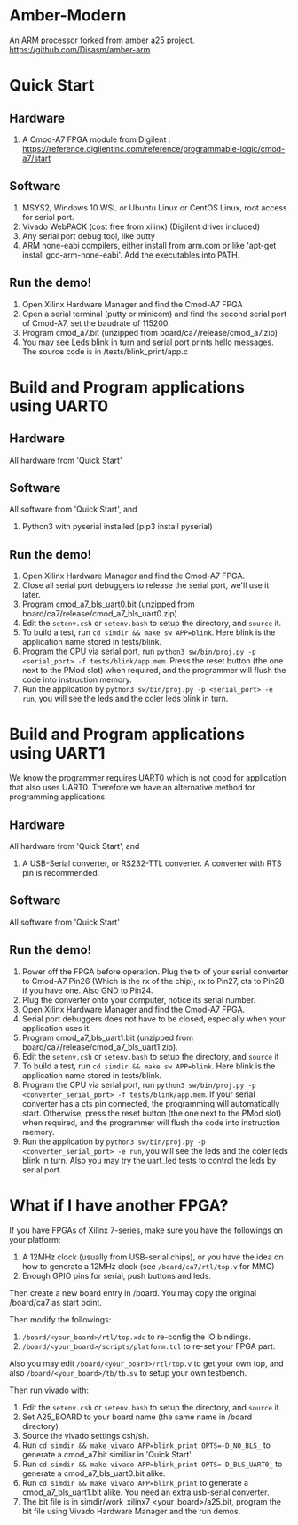 Amber-Modern
============

An ARM processor forked from amber a25 project. https://github.com/Disasm/amber-arm

Quick Start
===========

Hardware
--------

1. A Cmod-A7 FPGA module from Digilent : https://reference.digilentinc.com/reference/programmable-logic/cmod-a7/start

Software
--------

1. MSYS2, Windows 10 WSL or Ubuntu Linux or CentOS Linux, root access for serial port.
2. Vivado WebPACK (cost free from xilinx) (Digilent driver included)
3. Any serial port debug tool, like putty
4. ARM none-eabi compilers, either install from arm.com or like 'apt-get install gcc-arm-none-eabi'. Add the executables into PATH.

Run the demo!
-------------

1. Open Xilinx Hardware Manager and find the Cmod-A7 FPGA
2. Open a serial terminal (putty or minicom) and find the second serial port of Cmod-A7, set the baudrate of 115200.
3. Program cmod_a7.bit (unzipped from board/ca7/release/cmod_a7.zip)
4. You may see Leds blink in turn and serial port prints hello messages. The source code is in /tests/blink_print/app.c

Build and Program applications using UART0
==========================================

Hardware
--------

All hardware from 'Quick Start'

Software
--------

All software from 'Quick Start', and 

1. Python3 with pyserial installed (pip3 install pyserial)

Run the demo!
-------------

1. Open Xilinx Hardware Manager and find the Cmod-A7 FPGA.
2. Close all serial port debuggers to release the serial port, we'll use it later.
3. Program cmod_a7_bls_uart0.bit (unzipped from board/ca7/release/cmod_a7_bls_uart0.zip).
4. Edit the `setenv.csh` or  `setenv.bash`  to setup the directory, and `source` it.
5. To build a test, run `cd simdir && make sw APP=blink`. Here blink is the application name stored in tests/blink.
6. Program the CPU via serial port, run `python3 sw/bin/proj.py -p <serial_port> -f tests/blink/app.mem`. Press the reset button (the one next to the PMod slot) when required, and the programmer will flush the code into instruction memory.
7. Run the application by `python3 sw/bin/proj.py -p <serial_port> -e run`, you will see the leds and the coler leds blink in turn.

Build and Program applications using UART1
==========================================

We know the programmer requires UART0 which is not good for application that also uses UART0.
Therefore we have an alternative method for programming applications.

Hardware
--------

All hardware from 'Quick Start', and

1. A USB-Serial converter, or RS232-TTL converter. A converter with RTS pin is recommended.

Software
--------

All software from 'Quick Start'

Run the demo!
-------------

1. Power off the FPGA before operation. Plug the tx of your serial converter to Cmod-A7 Pin26 (Which is the rx of the chip), rx to Pin27, cts to Pin28 if you have one. Also GND to Pin24.
2. Plug the converter onto your computer, notice its serial number.
1. Open Xilinx Hardware Manager and find the Cmod-A7 FPGA.
2. Serial port debuggers does not have to be closed, especially when your application uses it.
3. Program cmod_a7_bls_uart1.bit (unzipped from board/ca7/release/cmod_a7_bls_uart1.zip).
4. Edit the `setenv.csh` or  `setenv.bash`  to setup the directory, and `source` it
5. To build a test, run `cd simdir && make sw APP=blink`. Here blink is the application name stored in tests/blink.
6. Program the CPU via serial port, run `python3 sw/bin/proj.py -p <converter_serial_port> -f tests/blink/app.mem`. If your serial converter has a cts pin connected, the programming will automatically start. Otherwise, press the reset button (the one next to the PMod slot) when required, and the programmer will flush the code into instruction memory.
7. Run the application by `python3 sw/bin/proj.py -p <converter_serial_port> -e run`, you will see the leds and the coler leds blink in turn. Also you may try the uart_led tests to control the leds by serial port.

What if I have another FPGA?
============================

If you have FPGAs of Xilinx 7-series, make sure you have the followings on your platform:

1. A 12MHz clock (usually from USB-serial chips), or you have the idea on how to generate a 12MHz clock (see `/board/ca7/rtl/top.v` for MMC)
2. Enough GPIO pins for serial, push buttons and leds.

Then create a new board entry in /board. You may copy the original /board/ca7 as start point.

Then modify the followings:

1. `/board/<your_board>/rtl/top.xdc` to re-config the IO bindings.
2. `/board/<your_board>/scripts/platform.tcl` to re-set your FPGA part.

Also you may edit `/board/<your_board>/rtl/top.v` to get your own top, and also `/board/<your_board>/tb/tb.sv` to setup your own testbench.

Then run vivado with:

1. Edit the `setenv.csh` or  `setenv.bash`  to setup the directory, and `source` it.
2. Set A25_BOARD to your board name (the same name in /board directory)
3. Source the vivado settings csh/sh.
4. Run `cd simdir && make vivado APP=blink_print OPTS=-D_NO_BLS_` to generate a cmod_a7.bit similiar in 'Quick Start'.
5. Run `cd simdir && make vivado APP=blink_print OPTS=-D_BLS_UART0_` to generate a cmod_a7_bls_uart0.bit alike.
6. Run `cd simdir && make vivado APP=blink_print` to generate a cmod_a7_bls_uart1.bit alike. You need an extra usb-serial converter.
7. The bit file is in simdir/work_xilinx7_<your_board>/a25.bit, program the bit file using Vivado Hardware Manager and the run demos. 

















